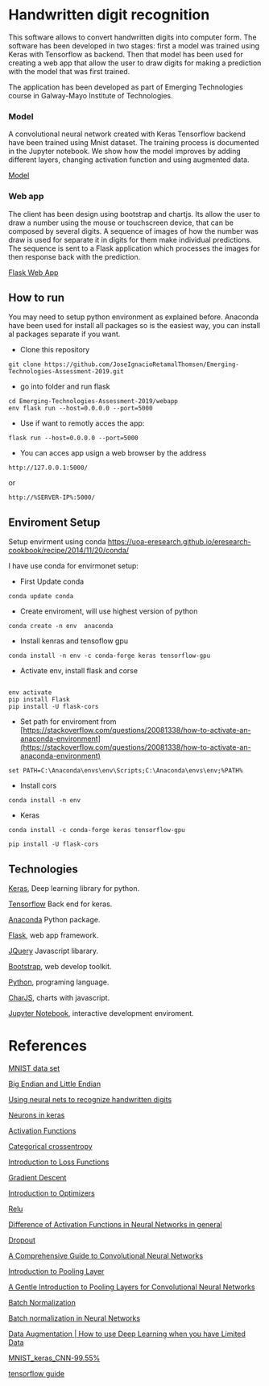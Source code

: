 # Handwritten digit recognition


This software allows to convert handwritten digits into computer form. The software has been developed in two stages: first a model was trained using Keras with Tensorflow as backend. Then that model has been used for creating a web app that allow the user to draw digits for making a prediction with the model that was first trained.


The application has been developed as part of Emerging Technologies course in Galway-Mayo Institute of Technologies.


### Model
  
A convolutional neural network created with Keras Tensorflow backend have been trained using Mnist dataset. The training process is documented in the Jupyter notebook. We show how the model improves by adding different layers, changing activation function and using augmented data.

 [Model](linktomodel.com)

### Web app

The client has been design using bootstrap and chartjs. Its allow the user to draw a number using the mouse or touchscreen device, that can be composed by several digits. A sequence of images of how the number was draw is used for separate it in digits for them make individual predictions. The sequence is sent to a Flask application which processes the images for then response back with the prediction.

[Flask Web App](https://github.com/JoseIgnacioRetamalThomsen/Emerging-Technologies-Assessment-2019/blob/master/webapp/app.py)
 

 ## How to run
 
You may need to setup python environment as explained before. Anaconda have been used for install all packages so is the easiest way, you can install al packages separate if you want.

* Clone this repository

```
git clone https://github.com/JoseIgnacioRetamalThomsen/Emerging-Technologies-Assessment-2019.git

```

* go into folder and run flask

```
cd Emerging-Technologies-Assessment-2019/webapp
env flask run --host=0.0.0.0 --port=5000
```

* Use if want to remotly acces the app:

```
flask run --host=0.0.0.0 --port=5000
```

* You can acces app usign a web browser by the address 

```
http://127.0.0.1:5000/
```

or

```
http://%SERVER-IP%:5000/
```

## Enviroment Setup

Setup envirment using conda
https://uoa-eresearch.github.io/eresearch-cookbook/recipe/2014/11/20/conda/

I have use conda for envirmonet setup:

* First Update conda


```
conda update conda

```


* Create enviroment, will use highest version of python


```
conda create -n env  anaconda

```

* Install kenras and tensoflow gpu


```
conda install -n env -c conda-forge keras tensorflow-gpu

```


* Activate env, install flask and corse

```

env activate
pip install Flask
pip install -U flask-cors

```


* Set path for enviroment from [https://stackoverflow.com/questions/20081338/how-to-activate-an-anaconda-environment](https://stackoverflow.com/questions/20081338/how-to-activate-an-anaconda-environment)

```
set PATH=C:\Anaconda\envs\env\Scripts;C:\Anaconda\envs\env;%PATH%

```


* Install cors

```
conda install -n env 
```

* Keras

```
conda install -c conda-forge keras tensorflow-gpu

pip install -U flask-cors
```

## Technologies

[Keras](https://keras.io/),  Deep learning library for python.

[Tensorflow](https://www.tensorflow.org/) Back end for keras.

[Anaconda](https://www.anaconda.com/) Python package.

[Flask](https://www.palletsprojects.com/p/flask/), web app framework.

[JQuery](https://jquery.com/) Javascript libarary.

[Bootstrap](https://getbootstrap.com/), web develop toolkit.

[Python](https://www.python.org/), programing language.

[CharJS](]https://www.chartjs.org/), charts with javascript.

[Jupyter Notebook](https://jupyter.org/), interactive development enviroment.

# References

[MNIST data set](http://yann.lecun.com/exdb/mnist/)

[Big Endian and Little Endian](https://chortle.ccsu.edu/AssemblyTutorial/Chapter-15/ass15_3.html)

[Using neural nets to recognize handwritten digits](http://neuralnetworksanddeeplearning.com/chap1.html)

[Neurons in keras](https://github.com/ianmcloughlin/jupyter-teaching-notebooks/blob/master/keras-neurons.ipynb)

[Activation Functions](https://www.analyticsvidhya.com/blog/2017/10/fundamentals-deep-learning-activation-functions-when-to-use-them/)

[Categorical crossentropy](https://peltarion.com/knowledge-center/documentation/modeling-view/build-an-ai-model/loss-functions/categorical-crossentropy)

[Introduction to Loss Functions](https://algorithmia.com/blog/introduction-to-loss-functions)

[Gradient Descent](https://www.kdnuggets.com/2017/04/simple-understand-gradient-descent-algorithm.html)

[Introduction to Optimizers](https://algorithmia.com/blog/introduction-to-optimizers)

[Relu](https://medium.com/@danqing/a-practical-guide-to-relu-b83ca804f1f7)

[Difference of Activation Functions in Neural Networks in general](https://datascience.stackexchange.com/questions/14349/difference-of-activation-functions-in-neural-networks-in-general)

[Dropout](https://machinelearningmastery.com/dropout-regularization-deep-learning-models-keras/)

[A Comprehensive Guide to Convolutional Neural Networks ](https://towardsdatascience.com/a-comprehensive-guide-to-convolutional-neural-networks-the-eli5-way-3bd2b1164a53)

[Introduction to Pooling Layer](https://www.geeksforgeeks.org/cnn-introduction-to-pooling-layer/)

[A Gentle Introduction to Pooling Layers for Convolutional Neural Networks](https://machinelearningmastery.com/pooling-layers-for-convolutional-neural-networks/)

[Batch Normalization](https://arxiv.org/pdf/1502.03167v2.pdf)

[Batch normalization in Neural Networks](https://towardsdatascience.com/batch-normalization-in-neural-networks-1ac91516821c)

[Data Augmentation | How to use Deep Learning when you have Limited Data](https://medium.com/nanonets/how-to-use-deep-learning-when-you-have-limited-data-part-2-data-augmentation-c26971dc8ced)

 [MNIST_keras_CNN-99.55%](https://github.com/yashk2810/MNIST-Keras/blob/master/Notebook/MNIST_keras_CNN-99.55%25.ipynb)

 [tensorflow guide](https://www.tensorflow.org/guide/keras/)








